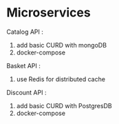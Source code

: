 # Microservices

Catalog API : 
1. add basic CURD with mongoDB
2. docker-compose

Basket API :
1. use Redis for distributed cache

Discount API :
1. add basic CURD with PostgresDB 
2. docker-compose

